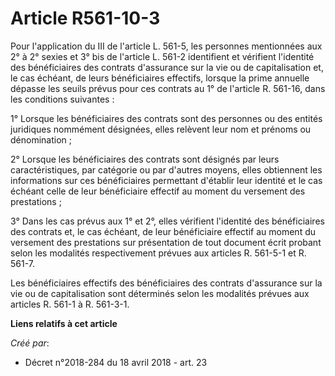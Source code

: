 # Article R561-10-3

Pour l'application du III de l'article L. 561-5, les personnes mentionnées aux 2° à 2° sexies et 3° bis de l'article L. 561-2
identifient et vérifient l'identité des bénéficiaires des contrats d'assurance sur la vie ou de capitalisation et, le cas
échéant, de leurs bénéficiaires effectifs, lorsque la prime annuelle dépasse les seuils prévus pour ces contrats au 1° de
l'article R. 561-16, dans les conditions suivantes :

1° Lorsque les bénéficiaires des contrats sont des personnes ou des entités juridiques nommément désignées, elles relèvent
leur nom et prénoms ou dénomination ;

2° Lorsque les bénéficiaires des contrats sont désignés par leurs caractéristiques, par catégorie ou par d'autres moyens,
elles obtiennent les informations sur ces bénéficiaires permettant d'établir leur identité et le cas échéant celle de leur
bénéficiaire effectif au moment du versement des prestations ;

3° Dans les cas prévus aux 1° et 2°, elles vérifient l'identité des bénéficiaires des contrats et, le cas échéant, de leur
bénéficiaire effectif au moment du versement des prestations sur présentation de tout document écrit probant selon les
modalités respectivement prévues aux articles R. 561-5-1 et R. 561-7.

Les bénéficiaires effectifs des bénéficiaires des contrats d'assurance sur la vie ou de capitalisation sont déterminés selon
les modalités prévues aux articles R. 561-1 à R. 561-3-1.

**Liens relatifs à cet article**

_Créé par_:

  - Décret n°2018-284 du 18 avril 2018 - art. 23
